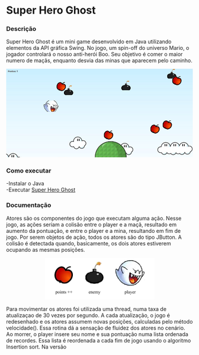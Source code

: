 # Super Hero Ghost

### Descrição
Super Hero Ghost é um mini game desenvolvido em Java utilizando elementos da API gráfica Swing. No jogo, um spin-off do universo Mario, o jogador controlará o nosso anti-herói Boo. Seu objetivo é comer o maior numero de maçãs, enquanto desvia das minas que aparecem pelo caminho.

<p align="center"><img src="https://github.com/ormaza/ormaza.github.io/blob/master/Super%20Hero%20Ghost/screenshot.png"></p>

### Como executar
-Instalar o Java <br>
-Executar <a href="https://github.com/ormaza/Super-Hero-Ghost/blob/master/binary/Super%20Hero%20Ghost.exe">Super Hero Ghost</a>

### Documentação
Atores são os componentes do jogo que executam alguma ação. Nesse jogo, as ações seriam a colisão entre o player e a maçã, resultado em aumento da pontuação, e entre o player e a mina, resultando em fim de jogo. Por serem objetos de ação, todos os atores são do tipo JButton. A colisão é detectada quando, basicamente, os dois atores estiverem ocupando as mesmas posições.

<p align="center"><img src="https://github.com/ormaza/ormaza.github.io/blob/master/Super%20Hero%20Ghost/atores.png"></p>

Para movimentar os atores foi utilizada uma thread, numa taxa de atualizaçao de 30 vezes por segundo. A cada atualização, o jogo é redesenhado e os atores assumem novas posições, calculadas pelo método velocidade(). Essa rotina dá a sensação de fluidez dos atores no cenário. Ao morrer, o player insere seu nome e sua pontuação numa lista ordenada de recordes. Essa lista é reordenada a cada fim de jogo usando o algoritmo Insertion sort. Na versão 
